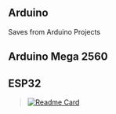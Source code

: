 ## Arduino
Saves from Arduino Projects
## Arduino Mega 2560 
## ESP32
> [![Readme Card](https://github-readme-stats.vercel.app/api/pin/?username=butasi&repo=Arduino&theme=radical)](https://github.com/butasi/Arduino)
